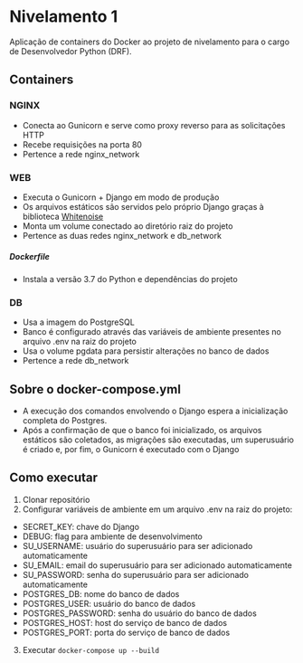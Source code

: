 # Nivelamento 1

Aplicação de containers do Docker ao projeto de nivelamento para o cargo de Desenvolvedor Python (DRF).

## Containers

### NGINX 

- Conecta ao Gunicorn e serve como proxy reverso para as solicitações HTTP
- Recebe requisições na porta 80
- Pertence a rede nginx_network

### WEB
- Executa o Gunicorn + Django em modo de produção
- Os arquivos estáticos são servidos pelo próprio Django graças à biblioteca [Whitenoise](https://pypi.org/project/whitenoise/)
- Monta um volume conectado ao diretório raiz do projeto
- Pertence as duas redes nginx_network e db_network

##### Dockerfile
- Instala a versão 3.7 do Python e dependências do projeto

### DB
- Usa a imagem do PostgreSQL
- Banco é configurado através das variáveis de ambiente presentes no arquivo .env na raiz do projeto
- Usa o volume pgdata para persistir alterações no banco de dados
- Pertence a rede db_network

## Sobre o docker-compose.yml
- A execução dos comandos envolvendo o Django espera a inicialização completa do Postgres.
- Após a confirmação de que o banco foi inicializado, os arquivos estáticos são coletados, as migrações são executadas, um superusuário é criado e, por fim, o Gunicorn é executado com o Django          
          
## Como executar
1. Clonar repositório
2. Configurar variáveis de ambiente em um arquivo .env na raiz do projeto:
- SECRET_KEY: chave do Django
- DEBUG: flag para ambiente de desenvolvimento
- SU_USERNAME: usuário do superusuário para ser adicionado automaticamente
- SU_EMAIL: email do superusuário para ser adicionado automaticamente
- SU_PASSWORD: senha do superusuário para ser adicionado automaticamente
- POSTGRES_DB: nome do banco de dados
- POSTGRES_USER: usuário do banco de dados
- POSTGRES_PASSWORD: senha do usuário do banco de dados
- POSTGRES_HOST: host do serviço de banco de dados
- POSTGRES_PORT: porta do serviço de banco de dados
3. Executar `docker-compose up --build`
